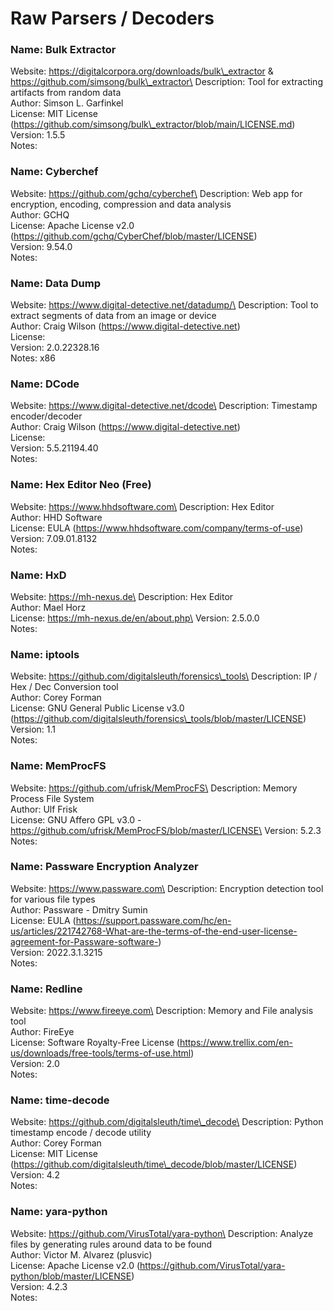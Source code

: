 # Raw Parsers / Decoders

### Name: Bulk Extractor

Website: https://digitalcorpora.org/downloads/bulk\_extractor & https://github.com/simsong/bulk\_extractor\
Description: Tool for extracting artifacts from random data\
Author: Simson L. Garfinkel\
License: MIT License (https://github.com/simsong/bulk\_extractor/blob/main/LICENSE.md)\
Version: 1.5.5\
Notes:

### Name: Cyberchef

Website: https://github.com/gchq/cyberchef\
Description: Web app for encryption, encoding, compression and data analysis\
Author: GCHQ\
License: Apache License v2.0 (https://github.com/gchq/CyberChef/blob/master/LICENSE)\
Version: 9.54.0\
Notes:

### Name: Data Dump

Website: https://www.digital-detective.net/datadump/\
Description: Tool to extract segments of data from an image or device\
Author: Craig Wilson (https://www.digital-detective.net)\
License:\
Version: 2.0.22328.16\
Notes: x86

### Name: DCode

Website: https://www.digital-detective.net/dcode\
Description: Timestamp encoder/decoder\
Author: Craig Wilson (https://www.digital-detective.net)\
License:\
Version: 5.5.21194.40\
Notes:

### Name: Hex Editor Neo (Free)

Website: https://www.hhdsoftware.com\
Description: Hex Editor\
Author: HHD Software\
License: EULA (https://www.hhdsoftware.com/company/terms-of-use)\
Version: 7.09.01.8132\
Notes:

### Name: HxD

Website: https://mh-nexus.de\
Description: Hex Editor\
Author: Mael Horz\
License: https://mh-nexus.de/en/about.php\
Version: 2.5.0.0\
Notes:

### Name: iptools

Website: https://github.com/digitalsleuth/forensics\_tools\
Description: IP / Hex / Dec Conversion tool\
Author: Corey Forman\
License: GNU General Public License v3.0 (https://github.com/digitalsleuth/forensics\_tools/blob/master/LICENSE)\
Version: 1.1\
Notes:

### Name: MemProcFS

Website: https://github.com/ufrisk/MemProcFS\
Description: Memory Process File System\
Author: Ulf Frisk\
License: GNU Affero GPL v3.0 - https://github.com/ufrisk/MemProcFS/blob/master/LICENSE\
Version: 5.2.3\
Notes:

### Name: Passware Encryption Analyzer

Website: https://www.passware.com\
Description: Encryption detection tool for various file types\
Author: Passware - Dmitry Sumin\
License: EULA (https://support.passware.com/hc/en-us/articles/221742768-What-are-the-terms-of-the-end-user-license-agreement-for-Passware-software-)\
Version: 2022.3.1.3215\
Notes:

### Name: Redline

Website: https://www.fireeye.com\
Description: Memory and File analysis tool\
Author: FireEye\
License: Software Royalty-Free License (https://www.trellix.com/en-us/downloads/free-tools/terms-of-use.html)\
Version: 2.0\
Notes:

### Name: time-decode

Website: https://github.com/digitalsleuth/time\_decode\
Description: Python timestamp encode / decode utility\
Author: Corey Forman\
License: MIT License (https://github.com/digitalsleuth/time\_decode/blob/master/LICENSE)\
Version: 4.2\
Notes:

### Name: yara-python

Website: https://github.com/VirusTotal/yara-python\
Description: Analyze files by generating rules around data to be found\
Author: Victor M. Alvarez (plusvic)\
License: Apache License v2.0 (https://github.com/VirusTotal/yara-python/blob/master/LICENSE)\
Version: 4.2.3\
Notes:
